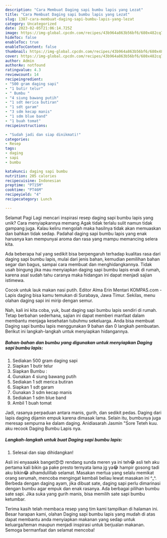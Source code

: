 ```yaml
---
description: "Cara Membuat Daging sapi bumbu lapis yang Lezat"
title: "Cara Membuat Daging sapi bumbu lapis yang Lezat"
slug: 1387-cara-membuat-daging-sapi-bumbu-lapis-yang-lezat
category: Uncategorized
date: 2023-02-05T21:06:14.725Z
image: https://img-global.cpcdn.com/recipes/43b964a863b56bf6/680x482cq70/daging-sapi-bumbu-lapis-foto-resep-utama.jpg
hideToc: false
enableToc: true
enableTocContent: false
thumbnail: https://img-global.cpcdn.com/recipes/43b964a863b56bf6/680x482cq70/daging-sapi-bumbu-lapis-foto-resep-utama.jpg
cover: https://img-global.cpcdn.com/recipes/43b964a863b56bf6/680x482cq70/daging-sapi-bumbu-lapis-foto-resep-utama.jpg
author: Admin
authorAv: notfound
ratingvalue: 4.3
reviewcount: 14
recipeingredient:
- "500 gram daging sapi"
- "1 butir telur"
- " Bumbu "
- "4 siung bawang putih"
- "1 sdt merica butiran"
- "1 sdt garam"
- "3 sdm kecap manis"
- "1 sdm blue band"
- "1 buah tomat"
recipeinstructions:

- "Sudah jadi dan siap dinikmati!"
categories:
- Resep
tags:
- daging
- sapi
- bumbu

katakunci: daging sapi bumbu 
nutrition: 205 calories
recipecuisine: Indonesian
preptime: "PT15M"
cooktime: "PT46M"
recipeyield: "4"
recipecategory: Lunch

---
```



Selamat Pagi Lagi mencari inspirasi resep daging sapi bumbu lapis yang unik? Cara menyiapkannya memang Agak tidak terlalu sulit namun tidak gampang juga. Kalau keliru mengolah maka hasilnya tidak akan memuaskan dan bahkan tidak sedap. Padahal daging sapi bumbu lapis yang enak harusnya kan mempunyai aroma dan rasa yang mampu memancing selera kita.


Ada beberapa hal yang sedikit bisa berpengaruh terhadap kualitas rasa dari daging sapi bumbu lapis, mulai dari jenis bahan, kemudian pemilihan bahan segar dan bagus, sampai cara membuat dan menghidangkannya. Tidak usah bingung jika mau menyiapkan daging sapi bumbu lapis enak di rumah, karena asal sudah tahu caranya maka hidangan ini dapat menjadi sajian istimewa.

Cocok untuk lauk makan nasi putih. Editor Alma Erin Mentari KOMPAS.com - Lapis daging bisa kamu temukan di Surabaya, Jawa Timur. Sekilas, menu olahan daging sapi ini mirip dengan semur.


Nah, kali ini kita coba, yuk, buat daging sapi bumbu lapis sendiri di rumah. Tetap berbahan sederhana, sajian ini dapat memberi manfaat dalam membantu menjaga kesehatan tubuhmu sekeluarga. Anda bisa membuat Daging sapi bumbu lapis menggunakan 9 bahan dan 0 langkah pembuatan. Berikut ini langkah-langkah untuk menyiapkan hidangannya.

<!--inarticleads1-->

##### Bahan-bahan dan bumbu yang digunakan untuk menyiapkan Daging sapi bumbu lapis:

1. Sediakan 500 gram daging sapi
1. Siapkan 1 butir telur
1. Siapkan  Bumbu :
1. Gunakan 4 siung bawang putih
1. Sediakan 1 sdt merica butiran
1. Siapkan 1 sdt garam
1. Gunakan 3 sdm kecap manis
1. Sediakan 1 sdm blue band
1. Ambil 1 buah tomat


Jadi, rasanya perpaduan antara manis, gurih, dan sedikit pedas. Daging dari lapis daging dijamin empuk karena dimasak lama. Selain itu, bumbunya juga meresap sempurna ke dalam daging. Anidiasarah Jasmin &#34;Sore Teteh kuu. aku recook Daging Bumbu Lapis nya. 

<!--inarticleads2-->

##### Langkah-langkah untuk buat Daging sapi bumbu lapis:


1. Selesai dan siap dihidangkan!

Asli ini enyaaakk banget😍😍 rendang sunda meren ya ini teh😂 asli teh aku pertama kali bikin ga pake presto ternyata lama jg ya😂 hampir gosong tadi aku bikin😂 alhamdulillab selamat. Masakan mertua yang selalu memikat orang serumah, mencoba mengingat kembali beliau lewat masakan ini ^_^. Berbeda dengan daging ayam, jika dibuat sate, daging sapi perlu dimarinasi dengan bumbu agar empuk dan enak rasanya. Ada berbagai pilihan bumbu sate sapi. Jika suka yang gurih manis, bisa memilih sate sapi bumbu ketumbar. 

Terima kasih telah membaca resep yang tim kami tampilkan di halaman ini. Besar harapan kami, olahan Daging sapi bumbu lapis yang mudah di atas dapat membantu anda menyiapkan makanan yang sedap untuk keluarga/teman maupun menjadi inspirasi untuk berjualan makanan. Semoga bermanfaat dan selamat mencoba!
